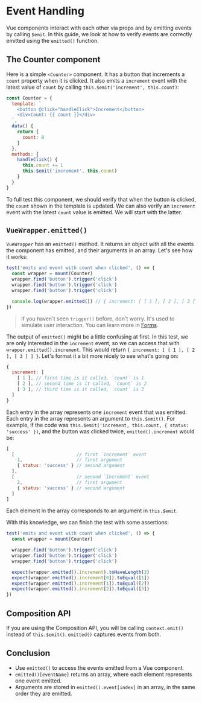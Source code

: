 # Event Handling

Vue components interact with each other via props and by emitting events by calling `$emit`. In this guide, we look at how to verify events are correctly emitted using the `emitted()` function.

## The Counter component

Here is a simple `<Counter>` component. It has a button that increments a `count` property when it is clicked. It also emits a `increment` event with the latest value of `count` by calling `this.$emit('increment', this.count)`:

```js
const Counter = {
  template: `
    <button @click="handleClick">Increment</button>
    <div>Count: {{ count }}</div>
  `,
  data() {
    return {
      count: 0
    }
  },
  methods: {
    handleClick() {
      this.count += 1
      this.$emit('increment', this.count)
    }
  }
}
```

To full test this component, we should verify that when the button is clicked, the `count` shown in the template is updated. We can also verify an `increment` event with the latest `count` value is emitted. We will start with the latter.

## `VueWrapper.emitted()`

`VueWrapper` has an `emitted()` method. It returns an object with all the events the component has emitted, and their arguments in an array. Let's see how it works:

```js
test('emits and event with count when clicked', () => {
  const wrapper = mount(Counter)
  wrapper.find('button').trigger('click')
  wrapper.find('button').trigger('click')
  wrapper.find('button').trigger('click')

  console.log(wrapper.emitted()) // { increment: [ [ 1 ], [ 2 ], [ 3 ] ] }
})
```

> If you haven't seen `trigger()` before, don't worry. It's used to simulate user interaction. You can learn more in [Forms](/guide/forms). 

The output of `emitted()` might be a little confusing at first. In this test, we are only interested in the `increment` event, so we can access that with `wrapper.emitted().increment`. This would return `{ increment: [ [ 1 ], [ 2 ], [ 3 ] ] }`. Let's format it a bit more nicely to see what's going on:

```js
{ 
  increment: [ 
    [ 1 ], // first time is it called, `count` is 1
    [ 2 ], // second time is it called, `count` is 2
    [ 3 ], // third time is it called, `count` is 3
  ] 
}
```

Each entry in the array represents one `increment` event that was emitted. Each entry in the array represents an argument to `this.$emit()`. For example, if the code was `this.$emit('increment, this.count, { status: 'success' })`, and the button was clicked twice, `emitted().increment` would be:

```js
[ 
  [                       // first `increment` event 
    1,                    // first argument
    { status: 'success' } // second argument
  ],
  [                       // second `increment` event 
    2,                    // first argument
    { status: 'success' } // second argument
  ] 
]
```

 Each element in the array corresponds to an argument in `this.$emit`.

With this knowledge, we can finish the test with some assertions:

```js
test('emits and event with count when clicked', () => {
  const wrapper = mount(Counter)

  wrapper.find('button').trigger('click')
  wrapper.find('button').trigger('click')
  wrapper.find('button').trigger('click')

  expect(wrapper.emitted().increment).toHaveLength(3)
  expect(wrapper.emitted().increment[0]).toEqual([1])
  expect(wrapper.emitted().increment[1]).toEqual([2])
  expect(wrapper.emitted().increment[2]).toEqual([3])
})
```

## Composition API

If you are using the Composition API, you will be calling `context.emit()` instead of `this.$emit()`. `emitted()` captures events from both.

## Conclusion

- Use `emitted()` to access the events emitted from a Vue component.
- `emitted()[eventName]` returns an array, where each element represents one event emitted.
- Arguments are stored in `emitted().event[index]` in an array, in the same order they are emitted.
